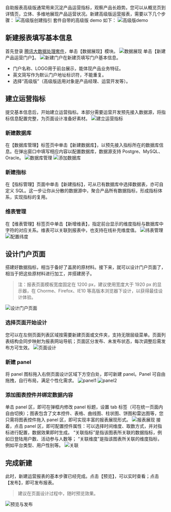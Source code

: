 自助报表高级版通常用来沉淀产品运营指标，观察产品长趋势。您可以从概览页到详情页，立体、多维地展现产品运营状况。新建高级版运营报表，需要以下几个步骤：
![高级版创建指引](http://imgcache.tcecqpoc.fsphere.cn/image/mc.qcloudimg.com/static/img/b68a4f1ba9232d76ad08688172c5737f/image.png)
套件自带的高级版 demo 如下：
![高级版demo](http://imgcache.tcecqpoc.fsphere.cn/image/mc.qcloudimg.com/static/img/53b9dd4f61b9e6ee401d50936c8e3940/image.png)
## 新建报表填写基本信息
首先登录 [腾讯大数据处理套件](https://123.207.155.53:8081/cas/login?service=http%3A%2F%2F123.207.155.53%3A80%2Findex.html)，单击【数据展现】模块。
![数据展现](http://imgcache.tcecqpoc.fsphere.cn/image/mc.qcloudimg.com/static/img/856952726b75c68a118bf4246364d737/image.png)
单击【新建产品运营门户】。
![新建门户](http://imgcache.tcecqpoc.fsphere.cn/image/mc.qcloudimg.com/static/img/c1c10d17f7a689fe8bf674a6fb8fd42f/image.png)在新建页填写门户基本信息。
- 门户名称、LOGO用于前台展示，能体现产品业务特征。
- 英文简写作为默认门户地址标识符，不能重复。
- 选择“高级版”（高级版适用对象是产品经理、运营开发等）。
## 建立运营指标
提交基本信息后，开始建立运营指标。本部分需要运营开发预先接入数据源，将指标信息配置完整，为页面设计准备好素材。
![建立运营指标](http://imgcache.tcecqpoc.fsphere.cn/image/mc.qcloudimg.com/static/img/827f6bfe05853aed65b38095019c1afe/image.png)
### 新建数据库
在【数据库管理】标签页中单击【新建数据库】，以预先接入指标所在的数据库信息。在弹出窗口中填写相应内容以配置数据库，数据源支持 Postgre、MySQL、Oracle。
![数据库管理](http://imgcache.tcecqpoc.fsphere.cn/image/mc.qcloudimg.com/static/img/5785dc71dded26e5d7325ef001d43d35/image.png)
![添加数据库](http://imgcache.tcecqpoc.fsphere.cn/image/mc.qcloudimg.com/static/img/c561c480fd0ee57bf135013cd9dedac8/image.png)
### 新建指标
在【指标管理】页面中单击【新建指标】，可从已有数据库中选择数据表，亦可自定义 SQL。这一步让你从分散的数据源中，聚合产品所有数据指标，形成指标体系，实现指标的复用。
### 维表管理
在【维表管理】标签页中单击【新增维表】，指定前台显示的维度指标与数据库中字符的对应关系。维表可以关联到报表中，也支持在线补充维度值。
![纬表管理](http://imgcache.tcecqpoc.fsphere.cn/image/mc.qcloudimg.com/static/img/fa7dc3fc50d680ef024cc6490589996c/image.png)
![配置纬度](http://imgcache.tcecqpoc.fsphere.cn/image/mc.qcloudimg.com/static/img/698edf8b6c32e01ff088a6a118e0e72f/image.png)
## 设计门户页面
搭建好数据指标，相当于备好了盖房的原材料。接下来，就可以设计门户页面了，相当于把这些原材料进行加工，并搭建房子。
> 注：报表页面模板宽度固定在 1200 px，建议使用宽度大于 1920 px 的显示器，在 Chorme、Firefox、IE10 等高版本浏览器下设计，以获得最佳设计体验。

![设计门户页面](http://imgcache.tcecqpoc.fsphere.cn/image/mc.qcloudimg.com/static/img/068c5469c8c497273cd0bec63bdb2a7d/image.png)
### 选择页面开始设计
您可以在左侧页面列表区域按需要新建页面或文件夹，支持无限层级菜单。页面列表结构会同步映射为报表网站导航；页面区分发布、未发布状态，每次调整后需发布方可生效。
![页面设计](http://imgcache.tcecqpoc.fsphere.cn/image/mc.qcloudimg.com/static/img/fc1c640fe4e3b662e144053d0e44718f/image.png)
### 新建 panel
将 panel 图标拖入右侧页面设计区域下方空白处，即可新建 panel。Panel 可自由拖拽，自行布局，满足个性化需求。
![panel1](http://imgcache.tcecqpoc.fsphere.cn/image/mc.qcloudimg.com/static/img/5550e3f1c874b873ae0da3abfb0d2f72/image.png)
![panel2](http://imgcache.tcecqpoc.fsphere.cn/image/mc.qcloudimg.com/static/img/e3f5b9810eab2339d31da2741be577b7/image.png) 
### 添加图表控件并绑定数据内容
单击 panel 区，即可在弹框内修改 panel 标题，设置 tab 标签（可在统一页面内自由切换）；图表包含了文本控件、表格、曲线图、柱状图、饼图和雷达图等，您只需将图表控件拖入 panel 区，即可实现丰富的报表展现形式。
![报表展现](http://imgcache.tcecqpoc.fsphere.cn/image/mc.qcloudimg.com/static/img/10ec0540cc8152a1caf51a84084f596a/image.png)
接着，点击 panel 区，即可配置控件属性：可以选择时间维度、取数方式，并对指标进行配置，数据效果即时生成。
“关联指标”是指该图表所关联的数据指标，例如日登陆用户数、活动参与人数等； “关联维度”是指该图表所关联的维度指标，例如平台类型、用户性别等。
![关联](http://imgcache.tcecqpoc.fsphere.cn/image/mc.qcloudimg.com/static/img/9ed62b69b4e33e7a751885f357f56122/image.png)
## 完成新建
此时，新建运营报表的基本步骤已经完成。点击【预览】，可以实时查看；点击【发布】，即可发布报表。
> 建议在页面设计过程中，随时预览效果。

![预览与发布](http://imgcache.tcecqpoc.fsphere.cn/image/mc.qcloudimg.com/static/img/8680cc5f2c71f857b7aed2b3d37f9b14/image.png)